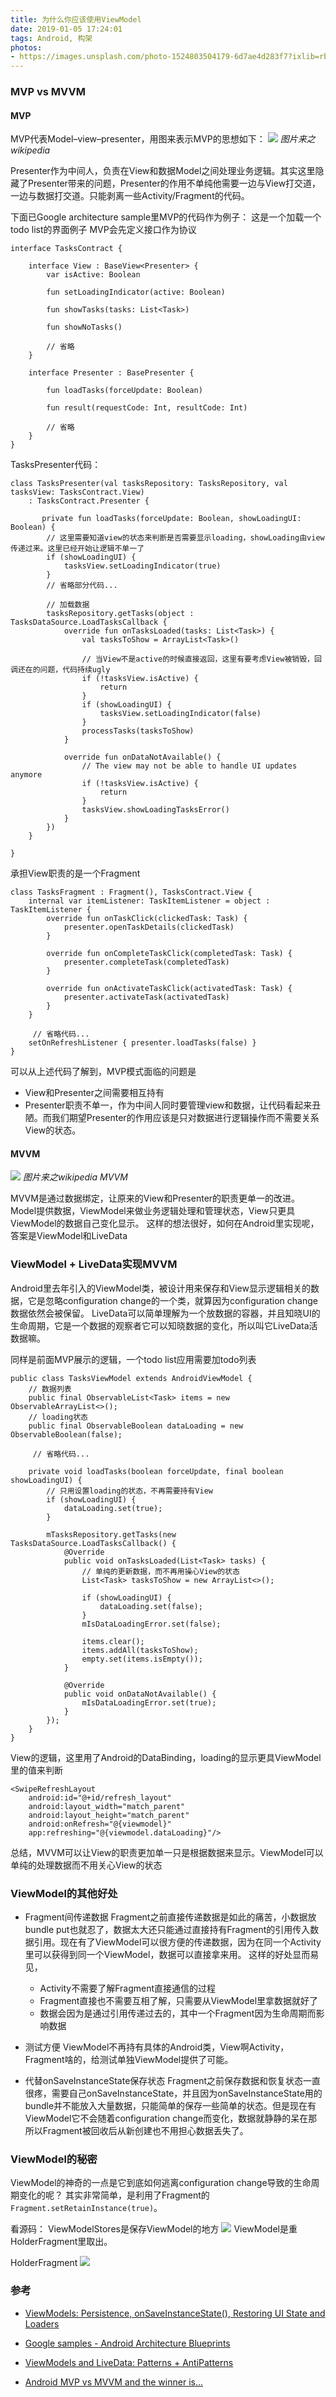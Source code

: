 ```yaml
---
title: 为什么你应该使用ViewModel
date: 2019-01-05 17:24:01
tags: Android, 构架
photos:
- https://images.unsplash.com/photo-1524803504179-6d7ae4d283f7?ixlib=rb-1.2.1&ixid=eyJhcHBfaWQiOjEyMDd9&auto=format&fit=crop&w=1001&q=80
---
```

### MVP vs MVVM
#### MVP
MVP代表Model–view–presenter，用图来表示MVP的思想如下：
![](https://lh3.googleusercontent.com/-qCIouASXirE/XDB3kMH2Z7I/AAAAAAAAX0o/_xt_KXxew7gkfKMt2xw29H1YNJo5WMEQQCHMYCw/I/15466751424530.jpg)
*图片来之wikipedia*

Presenter作为中间人，负责在View和数据Model之间处理业务逻辑。其实这里隐藏了Presenter带来的问题，Presenter的作用不单纯他需要一边与View打交道，一边与数据打交道。只能剥离一些Activity/Fragment的代码。

下面已Google architecture sample里MVP的代码作为例子：
这是一个加载一个todo list的界面例子
MVP会先定义接口作为协议

```
interface TasksContract {

    interface View : BaseView<Presenter> {
        var isActive: Boolean

        fun setLoadingIndicator(active: Boolean)

        fun showTasks(tasks: List<Task>)

        fun showNoTasks()

        // 省略
    }

    interface Presenter : BasePresenter {

        fun loadTasks(forceUpdate: Boolean)

        fun result(requestCode: Int, resultCode: Int)

        // 省略
    }
}
```
TasksPresenter代码：

```
class TasksPresenter(val tasksRepository: TasksRepository, val tasksView: TasksContract.View)
    : TasksContract.Presenter {

       private fun loadTasks(forceUpdate: Boolean, showLoadingUI: Boolean) {
        // 这里需要知道view的状态来判断是否需要显示loading，showLoading由view传递过来。这里已经开始让逻辑不单一了
        if (showLoadingUI) {
            tasksView.setLoadingIndicator(true)
        }
        // 省略部分代码...

        // 加载数据
        tasksRepository.getTasks(object : TasksDataSource.LoadTasksCallback {
            override fun onTasksLoaded(tasks: List<Task>) {
                val tasksToShow = ArrayList<Task>()

                // 当View不是active的时候直接返回，这里有要考虑View被销毁，回调还在的问题，代码持续ugly
                if (!tasksView.isActive) {
                    return
                }
                if (showLoadingUI) {
                    tasksView.setLoadingIndicator(false)
                }
                processTasks(tasksToShow)
            }

            override fun onDataNotAvailable() {
                // The view may not be able to handle UI updates anymore
                if (!tasksView.isActive) {
                    return
                }
                tasksView.showLoadingTasksError()
            }
        })
    }

}
```
承担View职责的是一个Fragment

```
class TasksFragment : Fragment(), TasksContract.View {
    internal var itemListener: TaskItemListener = object : TaskItemListener {
        override fun onTaskClick(clickedTask: Task) {
            presenter.openTaskDetails(clickedTask)
        }

        override fun onCompleteTaskClick(completedTask: Task) {
            presenter.completeTask(completedTask)
        }

        override fun onActivateTaskClick(activatedTask: Task) {
            presenter.activateTask(activatedTask)
        }
    }

     // 省略代码...
    setOnRefreshListener { presenter.loadTasks(false) }
}
```
可以从上述代码了解到，MVP模式面临的问题是

* View和Presenter之间需要相互持有
* Presenter职责不单一，作为中间人同时要管理view和数据，让代码看起来丑陋。而我们期望Presenter的作用应该是只对数据进行逻辑操作而不需要关系View的状态。

#### MVVM
![](https://lh3.googleusercontent.com/-qiP0oo7E56Q/XDB3gFg8kQI/AAAAAAAAX0c/4VnI4hbRNxQZe2Tr9z2u9qv6iCC7xONEgCHMYCw/I/15466771241137.png)
*图片来之wikipedia MVVM*

MVVM是通过数据绑定，让原来的View和Presenter的职责更单一的改进。Model提供数据，ViewModel来做业务逻辑处理和管理状态，View只更具ViewModel的数据自己变化显示。
这样的想法很好，如何在Android里实现呢，答案是ViewModel和LiveData

### ViewModel + LiveData实现MVVM
Android里去年引入的ViewModel类，被设计用来保存和View显示逻辑相关的数据，它是忽略configuration change的一个类，就算因为configuration change数据依然会被保留。
LiveData可以简单理解为一个放数据的容器，并且知晓UI的生命周期，它是一个数据的观察者它可以知晓数据的变化，所以叫它LiveData活数据嘛。

同样是前面MVP展示的逻辑，一个todo list应用需要加todo列表

```
public class TasksViewModel extends AndroidViewModel {
    // 数据列表
    public final ObservableList<Task> items = new ObservableArrayList<>();
    // loading状态
    public final ObservableBoolean dataLoading = new ObservableBoolean(false);

     // 省略代码...

    private void loadTasks(boolean forceUpdate, final boolean showLoadingUI) {
        // 只用设置loading的状态，不再需要持有View
        if (showLoadingUI) {
            dataLoading.set(true);
        }

        mTasksRepository.getTasks(new TasksDataSource.LoadTasksCallback() {
            @Override
            public void onTasksLoaded(List<Task> tasks) {
                // 单纯的更新数据，而不再用操心View的状态
                List<Task> tasksToShow = new ArrayList<>();

                if (showLoadingUI) {
                    dataLoading.set(false);
                }
                mIsDataLoadingError.set(false);

                items.clear();
                items.addAll(tasksToShow);
                empty.set(items.isEmpty());
            }

            @Override
            public void onDataNotAvailable() {
                mIsDataLoadingError.set(true);
            }
        });
    }
}
```

View的逻辑，这里用了Android的DataBinding，loading的显示更具ViewModel里的值来判断

```
<SwipeRefreshLayout
    android:id="@+id/refresh_layout"
    android:layout_width="match_parent"
    android:layout_height="match_parent"
    android:onRefresh="@{viewmodel}"
    app:refreshing="@{viewmodel.dataLoading}"/>

```

总结，MVVM可以让View的职责更加单一只是根据数据来显示。ViewModel可以单纯的处理数据而不用关心View的状态
### ViewModel的其他好处
* Fragment间传递数据
  Fragment之前直接传递数据是如此的痛苦，小数据放bundle put也就忍了，数据太大还只能通过直接持有Fragment的引用传入数据引用。现在有了ViewModel可以很方便的传递数据，因为在同一个Activity里可以获得到同一个ViewModel，数据可以直接拿来用。
  这样的好处显而易见，
  * Activity不需要了解Fragment直接通信的过程
  * Fragment直接也不需要互相了解，只需要从ViewModel里拿数据就好了
  * 数据会因为是通过引用传递过去的，其中一个Fragment因为生命周期而影响数据

* 测试方便
ViewModel不再持有具体的Android类，View啊Activity，Fragment啥的，给测试单独ViewModel提供了可能。
* 代替onSaveInstanceState保存状态
Fragment之前保存数据和恢复状态一直很疼，需要自己onSaveInstanceState，并且因为onSaveInstanceState用的bundle并不能放入大量数据，只能简单的保存一些简单的状态。但是现在有ViewModel它不会随着configuration change而变化，数据就静静的呆在那所以Fragment被回收后从新创建也不用担心数据丢失了。

### ViewModel的秘密
ViewModel的神奇的一点是它到底如何逃离configuration change导致的生命周期变化的呢？
其实非常简单，是利用了Fragment的
`Fragment.setRetainInstance(true)`。


看源码：
ViewModelStores是保存ViewModel的地方
![](https://lh3.googleusercontent.com/-TD3oTnqKz_w/XDB3gyhU-kI/AAAAAAAAX0g/QxAMBiU3VBkUDaZRxR8GbBJunB1Ct6HFgCHMYCw/I/15466795141530.jpg)
ViewModel是重HolderFragment里取出。

HolderFragment
![](https://lh3.googleusercontent.com/-dZ2I1pVEHKk/XDB3hSp65ZI/AAAAAAAAX0k/SkXAcL0skdADW9PLdF6qAnxJz0p6Ni7VwCHMYCw/I/15466795743944.jpg)

### 参考
* [ViewModels: Persistence, onSaveInstanceState(), Restoring UI State and Loaders](https://medium.com/androiddevelopers/viewmodels-persistence-onsaveinstancestate-restoring-ui-state-and-loaders-fc7cc4a6c090)

* [Google samples - Android Architecture Blueprints](https://github.com/googlesamples/android-architecture)
* [ViewModels and LiveData: Patterns + AntiPatterns](https://medium.com/androiddevelopers/viewmodels-and-livedata-patterns-antipatterns-21efaef74a54)
* [Android MVP vs MVVM and the winner is...](https://www.youtube.com/watch?v=ugpC98LcNqA&t=989s)


